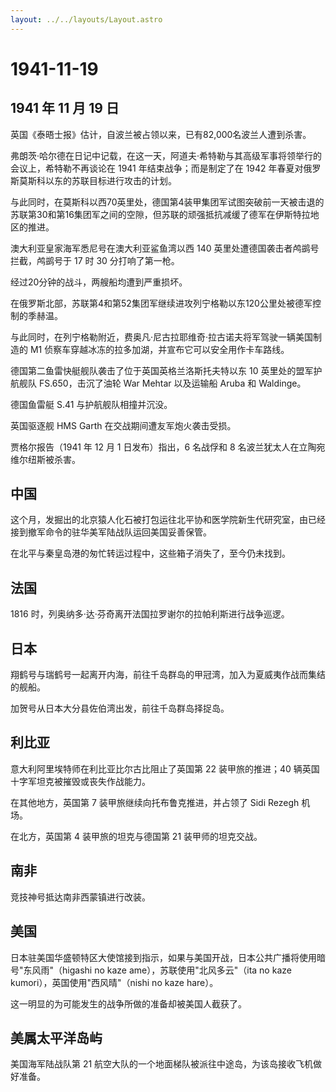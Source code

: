 ```yaml
---
layout: ../../layouts/Layout.astro
---
```


# 1941-11-19

## 1941 年 11 月 19 日

英国《泰晤士报》估计，自波兰被占领以来，已有82,000名波兰人遭到杀害。

弗朗茨·哈尔德在日记中记载，在这一天，阿道夫·希特勒与其高级军事将领举行的会议上，希特勒不再谈论在
1941 年结束战争；而是制定了在 1942
年春夏对俄罗斯莫斯科以东的苏联目标进行攻击的计划。

与此同时，在莫斯科以西70英里处，德国第4装甲集团军试图突破前一天被击退的苏联第30和第16集团军之间的空隙，但苏联的顽强抵抗减缓了德军在伊斯特拉地区的推进。

澳大利亚皇家海军悉尼号在澳大利亚鲨鱼湾以西 140
英里处遭德国袭击者鸬鹚号拦截，鸬鹚号于 17 时 30 分打响了第一枪。

经过20分钟的战斗，两艘船均遭到严重损坏。

在俄罗斯北部，苏联第4和第52集团军继续进攻列宁格勒以东120公里处被德军控制的季赫温。

与此同时，在列宁格勒附近，费奥凡·尼古拉耶维奇·拉古诺夫将军驾驶一辆美国制造的
M1 侦察车穿越冰冻的拉多加湖，并宣布它可以安全用作卡车路线。

德国第二鱼雷快艇舰队袭击了位于英国英格兰洛斯托夫特以东 10
英里处的盟军护航舰队 FS.650，击沉了油轮 War Mehtar 以及运输船 Aruba 和
Waldinge。

德国鱼雷艇 S.41 与护航舰队相撞并沉没。

英国驱逐舰 HMS Garth 在交战期间遭友军炮火袭击受损。

贾格尔报告（1941 年 12 月 1 日发布）指出，6 名战俘和 8
名波兰犹太人在立陶宛维尔纽斯被杀害。

## 中国

这个月，发掘出的北京猿人化石被打包运往北平协和医学院新生代研究室，由已经接到撤军命令的驻华美军陆战队运回美国妥善保管。

在北平与秦皇岛港的匆忙转运过程中，这些箱子消失了，至今仍未找到。

## 法国

1816 时，列奥纳多·达·芬奇离开法国拉罗谢尔的拉帕利斯进行战争巡逻。

## 日本

翔鹤号与瑞鹤号一起离开内海，前往千岛群岛的甲冠湾，加入为夏威夷作战而集结的舰船。

加贺号从日本大分县佐伯湾出发，前往千岛群岛择捉岛。

## 利比亚

意大利阿里埃特师在利比亚比尔古比阻止了英国第 22 装甲旅的推进；40
辆英国十字军坦克被摧毁或丧失作战能力。

在其他地方，英国第 7 装甲旅继续向托布鲁克推进，并占领了 Sidi Rezegh
机场。

在北方，英国第 4 装甲旅的坦克与德国第 21 装甲师的坦克交战。

## 南非

竞技神号抵达南非西蒙镇进行改装。

## 美国

日本驻美国华盛顿特区大使馆接到指示，如果与美国开战，日本公共广播将使用暗号"东风雨"（higashi
no kaze ame），苏联使用"北风多云"（ita no kaze
kumori），英国使用"西风晴"（nishi no kaze hare）。

这一明显的为可能发生的战争所做的准备却被美国人截获了。

## 美属太平洋岛屿

美国海军陆战队第 21
航空大队的一个地面梯队被派往中途岛，为该岛接收飞机做好准备。